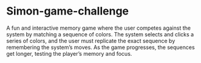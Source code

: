 # Simon-game-challenge
A fun and interactive memory game where the user competes against the system by matching a sequence of colors. The system selects and clicks a series of colors, and the user must replicate the exact sequence by remembering the system’s moves. As the game progresses, the sequences get longer, testing the player’s memory and focus.
